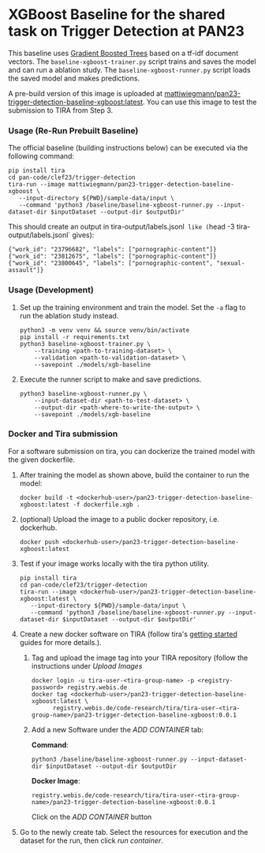 # XGBoost Baseline for the shared task on Trigger Detection at PAN23

This baseline uses [Gradient Boosted Trees](https://xgboost.readthedocs.io) based on a tf-idf document vectors. 
The `baseline-xgboost-trainer.py` script trains and saves the model and can run a ablation study. 
The `baseline-xgboost-runner.py` script loads the saved model and makes predictions. 

A pre-build version of this image is uploaded at [mattiwiegmann/pan23-trigger-detection-baseline-xgboost:latest](https://hub.docker.com/repository/docker/mattiwiegmann/pan23-trigger-detection-baseline-xgboost/general). You can use this image to test the submission to TIRA from Step 3.

### Usage (Re-Run Prebuilt Baseline)

The official baseline (building instructions below) can be executed via the following command:

```
pip install tira
cd pan-code/clef23/trigger-detection
tira-run --image mattiwiegmann/pan23-trigger-detection-baseline-xgboost \
   --input-directory ${PWD}/sample-data/input \
   --command 'python3 /baseline/baseline-xgboost-runner.py --input-dataset-dir $inputDataset --output-dir $outputDir'
```

This should create an output in tira-output/labels.jsonl` like (`head -3 tira-output/labels.jsonl` gives):

```
{"work_id": "23796682", "labels": ["pornographic-content"]}
{"work_id": "23812675", "labels": ["pornographic-content"]}
{"work_id": "23800645", "labels": ["pornographic-content", "sexual-assault"]}
```

### Usage (Development)

1. Set up the training environment and train the model. Set the `-a` flag to run the ablation study instead.

    ```
    python3 -m venv venv && source venv/bin/activate
    pip install -r requirements.txt
    python3 baseline-xgboost-trainer.py \
        --training <path-to-training-dataset> \
        --validation <path-to-validation-dataset> \
        --savepoint ./models/xgb-baseline
    ```

2. Execute the runner script to make and save predictions.

    ```
    python3 baseline-xgboost-runner.py \
        --input-dataset-dir <path-to-test-dataset> \
        --output-dir <path-where-to-write-the-output> \
        --savepoint ./models/xgb-baseline
    ```

### Docker and Tira submission

For a software submission on tira, you can dockerize the trained model with the given dockerfile. 

1. After training the model as shown above, build the container to run the model:

    ```
   docker build -t <dockerhub-user>/pan23-trigger-detection-baseline-xgboost:latest -f dockerfile.xgb .
   ```

2. (optional) Upload the image to a public docker repository, i.e. dockerhub. 

   ```
   docker push <dockerhub-user>/pan23-trigger-detection-baseline-xgboost:latest
   ```

3. Test if your image works locally with the tira python utility. 

   ```
   pip install tira
   cd pan-code/clef23/trigger-detection
   tira-run --image <dockerhub-user>/pan23-trigger-detection-baseline-xgboost:latest \
      --input-directory ${PWD}/sample-data/input \
      --command 'python3 /baseline/baseline-xgboost-runner.py --input-dataset-dir $inputDataset --output-dir $outputDir'
   ```

4. Create a new docker software on TIRA (follow tira's [getting started](https://www.tira.io/t/getting-started/1364) guides for more details.).
   1. Tag and upload the image tag into your TIRA repository (follow the instructions under *Upload Images*
    
      ```
      docker login -u tira-user-<tira-group-name> -p <registry-password> registry.webis.de
      docker tag <dockerhub-user>/pan23-trigger-detection-baseline-xgboost:latest \
            registry.webis.de/code-research/tira/tira-user-<tira-group-name>/pan23-trigger-detection-baseline-xgboost:0.0.1
      ```
   
   2. Add a new Software under the *ADD CONTAINER* tab:
      
      **Command**: 
      
      `python3 /baseline/baseline-xgboost-runner.py --input-dataset-dir $inputDataset --output-dir $outputDir`
      
      **Docker Image**: 
      
      `registry.webis.de/code-research/tira/tira-user-<tira-group-name>/pan23-trigger-detection-baseline-xgboost:0.0.1`
      
      Click on the *ADD CONTAINER* button
      
  3. Go to the newly create tab. Select the resources for execution and the dataset for the run, then click *run container*. 
      
